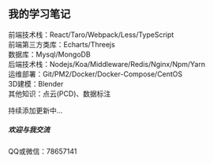 ## 我的学习笔记
前端技术栈：React/Taro/Webpack/Less/TypeScript  
前端第三方类库：Echarts/Threejs  
数据库：Mysql/MongoDB  
后端技术栈：Nodejs/Koa/Middleware/Redis/Nginx/Npm/Yarn  
运维部署：Git/PM2/Docker/Docker-Compose/CentOS  
3D建模：Blender  
其他知识：点云(PCD)、数据标注


持续添加更新中...

##### 欢迎与我交流
QQ或微信：78657141

